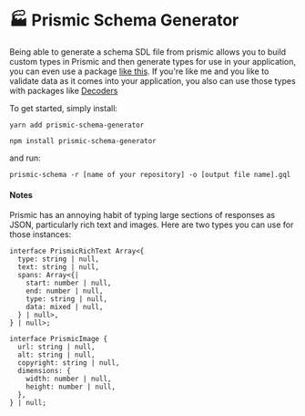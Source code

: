 # 🏭 Prismic Schema Generator

Being able to generate a schema SDL file from prismic allows you to build custom types in Prismic and then generate types for use in your application, you can even use a package [like this](https://graphql-code-generator.com/). If you're like me and you like to validate data as it comes into your application, you also can use those types with packages like [Decoders](https://www.npmjs.com/package/decoders)

To get started, simply install:

```
yarn add prismic-schema-generator

npm install prismic-schema-generator

```

and run:

```
prismic-schema -r [name of your repository] -o [output file name].gql
```

#### Notes

Prismic has an annoying habit of typing large sections of responses as JSON, particularly rich text and images. Here are two types you can use for those instances:

```
interface PrismicRichText Array<{
  type: string | null,
  text: string | null,
  spans: Array<{|
    start: number | null,
    end: number | null,
    type: string | null,
    data: mixed | null,
  } | null>,
} | null>;
```

```
interface PrismicImage {
  url: string | null,
  alt: string | null,
  copyright: string | null,
  dimensions: {
    width: number | null,
    height: number | null,
  },
} | null;
```

